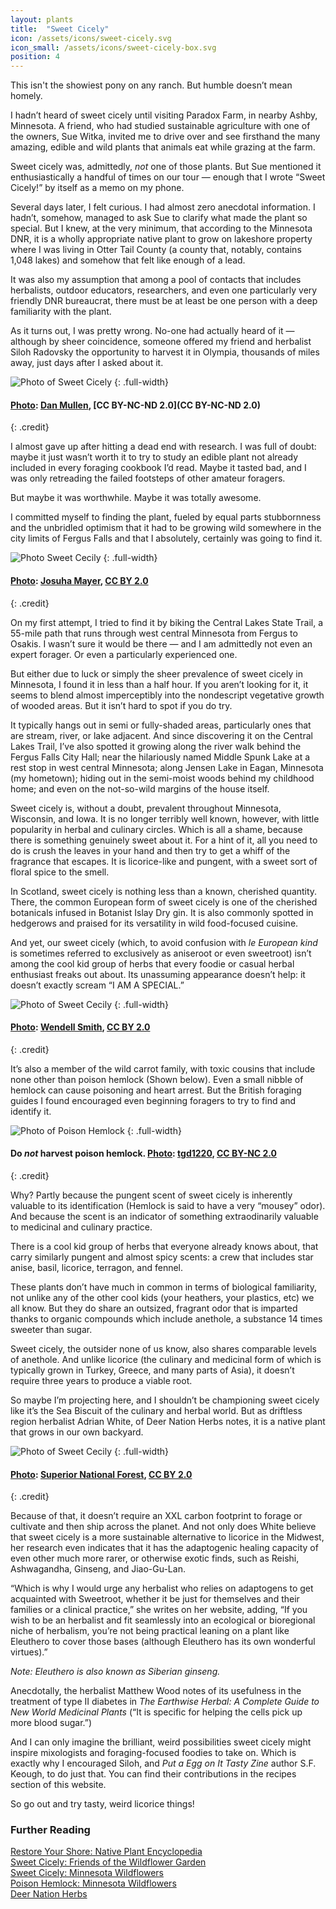```yaml
---
layout: plants
title:  "Sweet Cicely"
icon: /assets/icons/sweet-cicely.svg
icon_small: /assets/icons/sweet-cicely-box.svg
position: 4
---
```

This isn't the showiest pony on any ranch. But humble doesn’t mean homely. 

I hadn’t heard of sweet cicely until visiting Paradox Farm, in nearby Ashby, Minnesota. A friend, who had studied sustainable agriculture with one of the owners, Sue Witka, invited me to drive over and see firsthand the many amazing, edible and wild plants that animals eat while grazing at the farm. 

Sweet cicely was, admittedly, _not_ one of those plants. But Sue mentioned it enthusiastically a handful of times on our tour — enough that I wrote “Sweet Cicely!” by itself as a memo on my phone. 

Several days later, I felt curious. I had almost zero anecdotal information. I hadn’t, somehow, managed to ask Sue to clarify what made the plant so special. But I knew, at the very minimum, that according to the Minnesota DNR, it is a wholly appropriate native plant to grow on lakeshore property where I was living in Otter Tail County (a county that, notably, contains 1,048 lakes) and somehow that felt like enough of a lead. 

It was also my assumption that among a pool of contacts that includes herbalists, outdoor educators, researchers, and even one particularly very friendly DNR bureaucrat, there must be at least be one person with a deep familiarity with the plant. 

As it turns out, I was pretty wrong. No-one had actually heard of it — although by sheer coincidence, someone offered my friend and herbalist Siloh Radovsky the opportunity to harvest it in Olympia, thousands of miles away, just days after I asked about it. 

 ![Photo of Sweet Cicely](http://media.botanicromantic.com/7301916478_1d1c5109a7_o.jpg)
 {: .full-width}
#### [Photo](https://flic.kr/p/c8fenG): [Dan Mullen](https://www.flickr.com/photos/8583446@N05/), [CC BY-NC-ND 2.0](CC BY-NC-ND 2.0)
{: .credit}

I almost gave up after hitting a dead end with research. I was full of doubt: maybe it just wasn’t worth it to try to study an edible plant not already included in every foraging cookbook I’d read. Maybe it tasted bad, and I was only retreading the failed footsteps of other amateur foragers.

But maybe it was worthwhile. Maybe it was totally awesome.  

I committed myself to finding the plant, fueled by equal parts stubbornness and the unbridled optimism that it had to be growing wild somewhere in the city limits of Fergus Falls and that I absolutely, certainly was going to find it. 

![Photo Sweet Cecily](http://media.botanicromantic.com/35079789065_824431d932_o.jpg)
{: .full-width}
#### [Photo](https://flic.kr/p/VrT68p): [Josuha Mayer](https://www.flickr.com/photos/wackybadger/), [CC BY 2.0](https://creativecommons.org/licenses/by/2.0)
{: .credit}

On my first attempt, I tried to find it by biking the Central Lakes State Trail, a 55-mile path that runs through west central Minnesota from Fergus to Osakis. I wasn’t sure it would be there — and I am admittedly not even an expert forager. Or even a particularly experienced one.

But either due to luck or simply the sheer prevalence of sweet cicely in Minnesota, I found it in less than a half hour. If you aren’t looking for it, it seems to blend almost imperceptibly into the nondescript vegetative growth of wooded areas. But it isn’t hard to spot if you do try. 

It typically hangs out in semi or fully-shaded areas, particularly ones that are stream, river, or lake adjacent. And since discovering it on the Central Lakes Trail, I’ve also spotted it growing along the river walk behind the Fergus Falls City Hall; near the hilariously named Middle Spunk Lake at a rest stop in west central Minnesota; along Jensen Lake in Eagan, Minnesota (my hometown); hiding out in the semi-moist woods behind my childhood home; and even on the not-so-wild margins of the house itself. 

Sweet cicely is, without a doubt, prevalent throughout Minnesota, Wisconsin, and Iowa. It is no longer terribly well known, however, with little popularity in herbal and culinary circles. Which is all a shame, because there is something genuinely sweet about it. For a hint of it, all you need to do is crush the leaves in your hand and then try to get a whiff of the fragrance that escapes. It is licorice-like and pungent, with a sweet sort of floral spice to the smell. 

In Scotland, sweet cicely is nothing less than a known, cherished quantity. There, the common European form of sweet cicely is one of the cherished botanicals infused in Botanist Islay Dry gin. It is also commonly spotted in hedgerows and praised for its versatility in wild food-focused cuisine. 
 
And yet, our sweet cicely (which, to avoid confusion with _le European kind_ is sometimes referred to exclusively as aniseroot or even sweetroot) isn’t among the cool kid group of herbs that every foodie or casual herbal enthusiast freaks out about. Its unassuming appearance doesn’t help: it doesn’t exactly scream “I AM A SPECIAL.”

![Photo of Sweet Cecily](http://media.botanicromantic.com/8895560645_b2d5941379_o.jpg)
{: .full-width}
#### [Photo](https://flic.kr/p/ey55gg): [Wendell Smith](https://www.flickr.com/photos/wendellsmith/), [CC BY 2.0](https://creativecommons.org/licenses/by/2.0)
{: .credit}

It’s also a member of the wild carrot family, with toxic cousins that include none other than poison hemlock (Shown below). Even a small nibble of hemlock can cause poisoning and heart arrest. But the British foraging guides I found encouraged even beginning foragers to try to find and identify it. 

![Photo of Poison Hemlock](http://media.botanicromantic.com/35489506906_9d2a9213ce_k.jpg)
{: .full-width}
#### Do _not_ harvest poison hemlock. [Photo](https://flic.kr/p/W55ZY7): [tgd1220](https://www.flickr.com/photos/maxwells_demon/), [CC BY-NC 2.0](https://creativecommons.org/licenses/by-nc/2.0/) 
{: .credit}

Why? Partly because the pungent scent of sweet cicely is inherently valuable to its identification (Hemlock is said to have a very “mousey” odor). And because the scent is an indicator of something extraodinarily valuable to medicinal and culinary practice. 

There is a cool kid group of herbs that everyone already knows about, that carry similarly pungent and almost spicy scents: a crew that includes star anise, basil, licorice, terragon, and fennel. 

These plants don’t have much in common in terms of biological familiarity, not unlike any of the other cool kids (your heathers, your plastics, etc) we all know. But they do share an outsized, fragrant odor that is imparted thanks to organic compounds which include anethole, a substance 14 times sweeter than sugar. 

Sweet cicely, the outsider none of us know, also shares comparable levels of anethole. And unlike licorice (the culinary and medicinal form of which is typically grown in Turkey, Greece, and many parts of Asia), it doesn’t require three years to produce a viable root. 

So maybe I’m projecting here, and I shouldn’t be championing sweet cicely like it’s the Sea Biscuit of the culinary and herbal world. But as driftless region herbalist Adrian White, of Deer Nation Herbs notes, it is a native plant that grows in our own backyard. 

![Photo of Sweet Cecily](http://media.botanicromantic.com/5097347753_c09ba6a42f_o.jpg)
{: .full-width}
####  [Photo](https://flic.kr/p/8LreU6): [Superior National Forest](https://www.flickr.com/photos/superiornationalforest/), [CC BY 2.0](https://creativecommons.org/licenses/by/2.0)
{: .credit}

Because of that, it doesn’t require an XXL carbon footprint to forage or cultivate and then ship across the planet. And not only does White believe that sweet cicely is a more sustainable alternative to licorice in the Midwest, her research even indicates that it has the adaptogenic healing capacity of even other much more rarer, or otherwise exotic finds, such as Reishi, Ashwagandha, Ginseng, and Jiao-Gu-Lan. 

“Which is why I would urge any herbalist who relies on adaptogens to get acquainted with Sweetroot, whether it be just for themselves and their families or a clinical practice,” she writes on her website, adding, “If you wish to be an herbalist and fit seamlessly into an ecological or bioregional niche of herbalism, you’re not being practical leaning on a plant like Eleuthero to cover those bases (although Eleuthero has its own wonderful virtues).”

_Note: Eleuthero is also known as Siberian ginseng._

Anecdotally, the herbalist Matthew Wood notes of its usefulness in the treatment of type II diabetes in _The Earthwise Herbal: A Complete Guide to New World Medicinal Plants_ (“It is specific for helping the cells pick up more blood sugar.”)

And I can only imagine the brilliant, weird possibilities sweet cicely might inspire mixologists and foraging-focused foodies to take on. Which is exactly why I encouraged Siloh, and _Put a Egg on It Tasty Zine_ author S.F. Keough, to do just that. You can find their contributions in the recipes section of this website. 

So go out and try tasty, weird licorice things!

### Further Reading

[Restore Your Shore: Native Plant Encyclopedia](https://webapps8.dnr.state.mn.us/restoreyourshore)  
[Sweet Cicely: Friends of the Wildflower Garden](http://www.friendsofthewildflowergarden.org/pages/plants/aniseroot.html)  
[Sweet Cicely: Minnesota Wildflowers](https://www.minnesotawildflowers.info/flower/aniseroot)  
[Poison Hemlock: Minnesota Wildflowers](https://www.minnesotawildflowers.info/flower/poison-hemlock)  
[Deer Nation Herbs](https://deernationherbs.com/tag/sweet-cicely/)